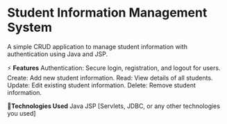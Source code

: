 # Student Information Management System
A simple CRUD application to manage student information with authentication using Java and JSP.

⚡ **Features**
Authentication: Secure login, registration, and logout for users.
Create: Add new student information.
Read: View details of all students.
Update: Edit existing student information.
Delete: Remove student information.


🌱**Technologies Used**
Java
JSP
[Servlets, JDBC, or any other technologies you used]
